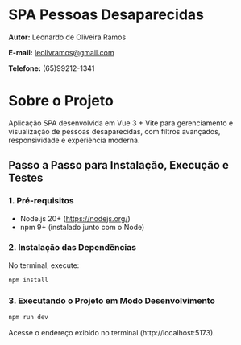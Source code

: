 # SPA Pessoas Desaparecidas

**Autor:** Leonardo de Oliveira Ramos

**E-mail:** leolivramos@gmail.com

**Telefone:** (65)99212-1341

# Sobre o Projeto

Aplicação SPA desenvolvida em Vue 3 + Vite para gerenciamento e visualização de pessoas desaparecidas, com filtros avançados, responsividade e experiência moderna.

## Passo a Passo para Instalação, Execução e Testes

### 1. Pré-requisitos

- Node.js 20+ (https://nodejs.org/)
- npm 9+ (instalado junto com o Node)

### 2. Instalação das Dependências

No terminal, execute:

```sh
npm install
```

### 3. Executando o Projeto em Modo Desenvolvimento

```sh
npm run dev
```

Acesse o endereço exibido no terminal (http://localhost:5173).
